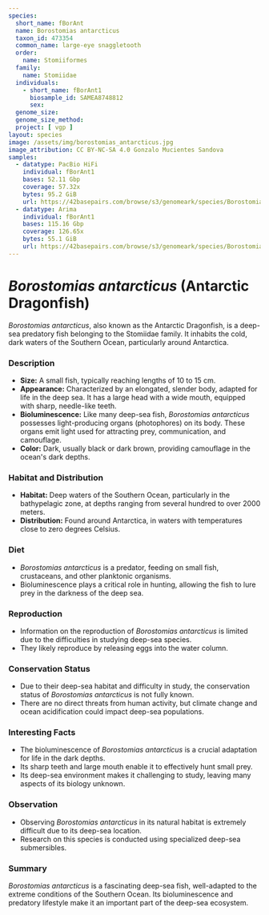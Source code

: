 ```yaml
---
species:
  short_name: fBorAnt
  name: Borostomias antarcticus
  taxon_id: 473354
  common_name: large-eye snaggletooth
  order:
    name: Stomiiformes
  family:
    name: Stomiidae
  individuals:
    - short_name: fBorAnt1
      biosample_id: SAMEA8748812
      sex:
  genome_size:
  genome_size_method:
  project: [ vgp ]
layout: species
image: /assets/img/borostomias_antarcticus.jpg
image_attribution: CC BY-NC-SA 4.0 Gonzalo Mucientes Sandova
samples:
  - datatype: PacBio HiFi 
    individual: fBorAnt1
    bases: 52.11 Gbp
    coverage: 57.32x
    bytes: 95.2 GiB  
    url: https://42basepairs.com/browse/s3/genomeark/species/Borostomias_antarcticus/fBorAnt1/genomic_data/pacbio_hifi
  - datatype: Arima
    individual: fBorAnt1
    bases: 115.16 Gbp
    coverage: 126.65x
    bytes: 55.1 GiB
    url: https://42basepairs.com/browse/s3/genomeark/species/Borostomias_antarcticus/fBorAnt1/genomic_data/arima
---
```


# *Borostomias antarcticus* (Antarctic Dragonfish)

*Borostomias antarcticus*, also known as the Antarctic Dragonfish, is a deep-sea predatory fish belonging to the Stomiidae family. It inhabits the cold, dark waters of the Southern Ocean, particularly around Antarctica.

### Description

* **Size:** A small fish, typically reaching lengths of 10 to 15 cm.
* **Appearance:** Characterized by an elongated, slender body, adapted for life in the deep sea. It has a large head with a wide mouth, equipped with sharp, needle-like teeth.
* **Bioluminescence:** Like many deep-sea fish, *Borostomias antarcticus* possesses light-producing organs (photophores) on its body. These organs emit light used for attracting prey, communication, and camouflage.
* **Color:** Dark, usually black or dark brown, providing camouflage in the ocean's dark depths.

### Habitat and Distribution

* **Habitat:** Deep waters of the Southern Ocean, particularly in the bathypelagic zone, at depths ranging from several hundred to over 2000 meters.
* **Distribution:** Found around Antarctica, in waters with temperatures close to zero degrees Celsius.

### Diet

* *Borostomias antarcticus* is a predator, feeding on small fish, crustaceans, and other planktonic organisms.
* Bioluminescence plays a critical role in hunting, allowing the fish to lure prey in the darkness of the deep sea.

### Reproduction

* Information on the reproduction of *Borostomias antarcticus* is limited due to the difficulties in studying deep-sea species.
* They likely reproduce by releasing eggs into the water column.

### Conservation Status

* Due to their deep-sea habitat and difficulty in study, the conservation status of *Borostomias antarcticus* is not fully known.
* There are no direct threats from human activity, but climate change and ocean acidification could impact deep-sea populations.

### Interesting Facts

* The bioluminescence of *Borostomias antarcticus* is a crucial adaptation for life in the dark depths.
* Its sharp teeth and large mouth enable it to effectively hunt small prey.
* Its deep-sea environment makes it challenging to study, leaving many aspects of its biology unknown.

### Observation

* Observing *Borostomias antarcticus* in its natural habitat is extremely difficult due to its deep-sea location.
* Research on this species is conducted using specialized deep-sea submersibles.

### Summary

*Borostomias antarcticus* is a fascinating deep-sea fish, well-adapted to the extreme conditions of the Southern Ocean. Its bioluminescence and predatory lifestyle make it an important part of the deep-sea ecosystem.